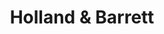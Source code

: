 ---
title: "Holland & Barrett"
url: /birmingham/holland-and-barrett-high-street/
shop: health food
---